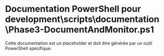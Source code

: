 # Documentation PowerShell pour development\scripts\documentation\Phase3-DocumentAndMonitor.ps1

Cette documentation est un placeholder et doit être générée par un outil PowerShell spécifique.
